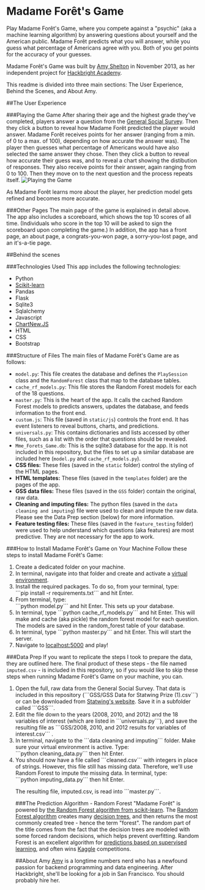 Madame Forêt's Game
===============
Play Madame Forêt's Game, where you compete against a "psychic" (aka a machine 
learning algorithm) by answering questions about yourself and the American 
public. Madame Forêt predicts what you will answer, while you guess what 
percentage of Americans agree with you. Both of you get points for the accuracy 
of your guesses.

Madame Forêt's Game was built by 
    <a href="http://amydshelton.com">Amy Shelton</a> 
in November 2013, as her independent project for 
    <a href="http://www.hackbrightacademy.com/">Hackbright Academy</a>.

This readme is divided into three main sections: The User Experience, Behind 
the Scenes, and About Amy. 



##The User Experience

###Playing the Game
After sharing their age and the highest grade they've completed, players answer 
a question from the 
    <a href="http://en.wikipedia.org/wiki/General_Social_Survey">
        General Social Survey</a>. 
Then they click a button to reveal how Madame Forêt predicted the player would 
answer.  Madame Forêt receives points for her answer (ranging from a min. of 0 
to a max. of 100), depending on how accurate the answer was). The player then 
guesses what percentage of Americans would have also selected the same answer 
they chose. Then they click a button to reveal how accurate their guess was, 
and to reveal a chart showing the distibution of responses. They also receive 
points for their answer, again ranging from 0 to 100. Then they move on to the 
next question and the process repeats itself.
![](https://github.com/amydshelton/Mme-Forets-Game/blob/master/static/img/for_github_readme/User_experience.gif?raw=true "Playing the Game")

As Madame Forêt learns more about the player, her prediction model gets refined 
and becomes more accurate.

###Other Pages
The main page of the game is explained in detail above. The app also includes a 
scoreboard, which shows the top 10 scores of all time. (Individuals who score 
in the top 10 will be asked to sign the scoreboard upon completing the game.) 
In addition, the app has a front page, an about page, a congrats-you-won page, 
a sorry-you-lost page, and an it's-a-tie page. 


##Behind the scenes

###Technologies Used
This app includes the following technologies:<ul>
<li>Python</li>
<li><a href="http://scikit-learn.org/stable/modules/generated/sklearn.ensemble.
             RandomForestClassifier.html">Scikit-learn</a></li>
<li>Pandas</li>
<li>Flask</li>
<li>Sqlite3</li>
<li>Sqlalchemy</li>
<li>Javascript</li>
<li><a href="https://github.com/FVANCOP/ChartNew.js/">ChartNew.JS</a></li>
<li>HTML</li>
<li>CSS</li>
<li>Bootstrap</li>
</ul>

###Structure of Files
The main files of Madame Forêt's Game are as follows:<ul>
    <li>```model.py```: This file creates the database and defines the 
        ```PlaySession``` class and the ```RandomForest``` class that map to 
        the database tables.</li>
    <li>```cache_rf_models.py```: This file stores the Random Forest models 
        for each of the 18 questions.</li>
    <li>```master.py```: This is the heart of the app. It calls the cached 
        Random Forest models to predicts answers, updates the database, and 
        feeds information to the front end.</li>
    <li>```custom.js```: This file (saved in ```static/js```) controls the 
        front end. It has event listeners to reveal buttons, charts, and 
        predictions.</li>
    <li>```universals.py```: This contains dictionaries and lists accessed 
        by other files, such as a list with the order that questions should be 
        revealed.</li>
    <li>```Mme_Forets_Game.db```: This is the sqlite3 database for the app. It 
        is not included in this repository, but the files to set up a similar 
        database are included here (```model.py``` and 
        ```cache_rf_models.py```).
    <li>**CSS files:** These files (saved in the ```static``` folder) control 
        the styling of the HTML pages. </li>
    <li>**HTML templates:** These files (saved in the ```templates``` folder) 
        are the pages of the app.</li>
    <li>**GSS data files:** These files (saved in the ```GSS``` folder) contain 
        the original, raw data.</li>
    <li>**Cleaning and imputing files:** The python files (saved in the 
        ```data cleaning and imputing```) file were used to clean and impute 
        the raw data. Please see the Data Prep section (below) for more 
        information.
    <li>**Feature testing files:** These files (saved in the 
        ```feature_testing``` folder) were used to help understand which 
        questions (aka features) are most predictive. They are not necessary 
        for the app to work.</li>
</ul>

###How to Install Madame Forêt's Game on Your Machine
Follow these steps to install Madame Forêt's Game:
<ol>
    <li>Create a dedicated folder on your machine.</li>
    <li>In terminal, navigate into that folder and create and activate a 
        <a href="http://virtualenv.readthedocs.org/en/latest/virtualenv.html">
            virtual environment</a>.</li>
    <li>Install the required packages. To do so, from your terminal, type: <br>
        ```pip install -r requirements.txt``` and hit Enter.</li>
    <li>From terminal, type: <br>
        ```python model.py``` and hit Enter. This sets up your database.</li>
    <li>In terminal, type ```python cache_rf_models.py``` and hit Enter. This 
        will make and cache (aka pickle) the random forest model for each 
        question. The models are saved in the random_forest table of your 
        database.</li>
    <li>In terminal, type ```python master.py``` and hit Enter. This will start 
        the server.</li>
    <li>Navigate to <a href="localhost:5000/">localhost:5000</a> and play!</li>
</ol>

###Data Prep
If you want to replicate the steps I took to prepare the data, they are 
outlined here. The final product of these steps - the file named 
```imputed.csv``` - is included in this repository, so if you would like to 
skip these steps when running Madame Forêt's Game on your machine, you can.
<ol>
<li>Open the full, raw data from the General Social Survey. That data is 
    included in this repository (```GSS/GSS Data for Statwing Prize (1).csv```) 
    or can be downloaded from 
    <a href="http://blog.statwing.com/open-data-the-general-social-survey-40-
    years-of-results/">
    Statwing's website</a>. Save it in a subfolder called ```GSS```.</li> 
<li>Edit the file down to the years (2008, 2010, and 2012) and the 18 variables 
    of interest (which are listed in ```universals.py```), and save the 
    resulting file as ```GSS/2008, 2010, and 2012 results for variables of 
    interest.csv``` .</li>
<li>In terminal, navigate to the ```data cleaning and imputing``` folder. Make 
    sure your virtual environment is active. Type:<br>
```python cleaning_data.py``` then hit Enter.</li>
<li>You should now have a file called ```cleaned.csv``` with integers in place 
    of strings. However, this file still has missing data. Therefore, we'll use 
    Random Forest to impute the missing data. In terminal, type:<br>
```python imputing_data.py``` then hit Enter.</li>

<p>The resulting file, imputed.csv, is read into ```master.py```.</p>

###The Prediction Algorithm - Random Forest
"Madame Forêt" is powered by 
    <a href="http://scikit-learn.org/stable/modules/generated/sklearn.
             ensemble.RandomForestClassifier.html">the Random Forest algorithm 
             from scikit-learn</a>. 
The 
    <a href="http://en.wikipedia.org/wiki/Random_forest">Random Forest 
        algorithm</a> 
creates many <a href="http://en.wikipedia.org/wiki/Decision_tree">
    decision trees</a>, 
and then returns the most commonly created tree - hence the term "forest". 
The random part of the title comes from the fact that the decision trees are 
modeled with some forced random decisions, which helps prevent overfitting. 
Random Forest is an excellent algorithm for 
    <a href="http://strataconf.com/strata2012/public/schedule/
             detail/22658">predictions based on supervised learning</a>, 
and often wins <a href="https://www.kaggle.com/wiki/RandomForests">Kaggle</a> 
competitions. 

##About Amy
<a href="http://amydshelton.com">Amy</a> is a longtime numbers nerd who has a 
newfound passion for backend programming and data engineering. After 
Hackbright, she'll be looking for a job in San Francisco. 
You should probably hire her.
